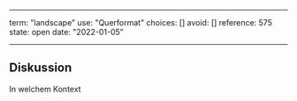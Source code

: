 
---
term:      "landscape"
use:       "Querformat"
choices:   []
avoid:     []
reference: 575        
state:     open
date:      "2022-01-05"

---

## Diskussion
In welchem Kontext
